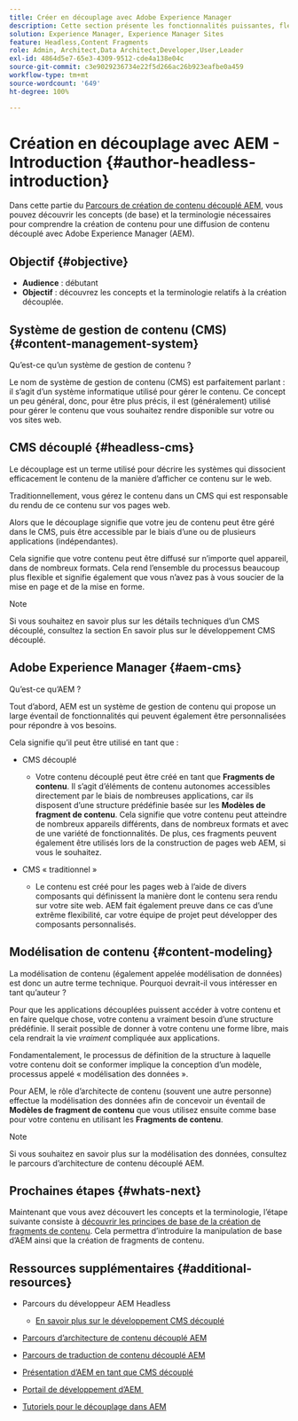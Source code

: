 ```yaml
---
title: Créer en découplage avec Adobe Experience Manager
description: Cette section présente les fonctionnalités puissantes, flexibles et découplées d’Adobe Experience Manager et explique comment créer du contenu pour votre projet.
solution: Experience Manager, Experience Manager Sites
feature: Headless,Content Fragments
role: Admin, Architect,Data Architect,Developer,User,Leader
exl-id: 4864d5e7-65e3-4309-9512-cde4a138e04c
source-git-commit: c3e9029236734e22f5d266ac26b923eafbe0a459
workflow-type: tm+mt
source-wordcount: '649'
ht-degree: 100%

---
```


# Création en découplage avec AEM - Introduction {#author-headless-introduction}

Dans cette partie du [Parcours de création de contenu découplé AEM](overview.md), vous pouvez découvrir les concepts (de base) et la terminologie nécessaires pour comprendre la création de contenu pour une diffusion de contenu découplé avec Adobe Experience Manager (AEM).

## Objectif {#objective}

* **Audience** : débutant
* **Objectif** : découvrez les concepts et la terminologie relatifs à la création découplée.

## Système de gestion de contenu (CMS) {#content-management-system}

Qu’est-ce qu’un système de gestion de contenu ?

Le nom de système de gestion de contenu (CMS) est parfaitement parlant : il s’agit d’un système informatique utilisé pour gérer le contenu. Ce concept un peu général, donc, pour être plus précis, il est (généralement) utilisé pour gérer le contenu que vous souhaitez rendre disponible sur votre ou vos sites web.

## CMS découplé {#headless-cms}

Le découplage est un terme utilisé pour décrire les systèmes qui dissocient efficacement le contenu de la manière d’afficher ce contenu sur le web.

Traditionnellement, vous gérez le contenu dans un CMS qui est responsable du rendu de ce contenu sur vos pages web.

Alors que le découplage signifie que votre jeu de contenu peut être géré dans le CMS, puis être accessible par le biais d’une ou de plusieurs applications (indépendantes).

Cela signifie que votre contenu peut être diffusé sur n’importe quel appareil, dans de nombreux formats. Cela rend l’ensemble du processus beaucoup plus flexible et signifie également que vous n’avez pas à vous soucier de la mise en page et de la mise en forme.

>[!NOTE]
>
>Si vous souhaitez en savoir plus sur les détails techniques d’un CMS découplé, consultez la section En savoir plus sur le développement CMS découplé.

## Adobe Experience Manager {#aem-cms}

Qu’est-ce qu’AEM ?

Tout d’abord, AEM est un système de gestion de contenu qui propose un large éventail de fonctionnalités qui peuvent également être personnalisées pour répondre à vos besoins.

Cela signifie qu’il peut être utilisé en tant que :

* CMS découplé
   * Votre contenu découplé peut être créé en tant que **Fragments de contenu**.
Il s’agit d’éléments de contenu autonomes accessibles directement par le biais de nombreuses applications, car ils disposent d’une structure prédéfinie basée sur les **Modèles de fragment de contenu**.
Cela signifie que votre contenu peut atteindre de nombreux appareils différents, dans de nombreux formats et avec de une variété de fonctionnalités.
De plus, ces fragments peuvent également être utilisés lors de la construction de pages web AEM, si vous le souhaitez.

* CMS « traditionnel »
   * Le contenu est créé pour les pages web à l’aide de divers composants qui définissent la manière dont le contenu sera rendu sur votre site web. AEM fait également preuve dans ce cas d’une extrême flexibilité, car votre équipe de projet peut développer des composants personnalisés.

## Modélisation de contenu {#content-modeling}

La modélisation de contenu (également appelée modélisation de données) est donc un autre terme technique. Pourquoi devrait-il vous intéresser en tant qu’auteur ?

Pour que les applications découplées puissent accéder à votre contenu et en faire quelque chose, votre contenu a vraiment besoin d’une structure prédéfinie. Il serait possible de donner à votre contenu une forme libre, mais cela rendrait la vie *vraiment* compliquée aux applications.

Fondamentalement, le processus de définition de la structure à laquelle votre contenu doit se conformer implique la conception d’un modèle, processus appelé « modélisation des données ».

Pour AEM, le rôle d’architecte de contenu (souvent une autre personne) effectue la modélisation des données afin de concevoir un éventail de **Modèles de fragment de contenu** que vous utilisez ensuite comme base pour votre contenu en utilisant les **Fragments de contenu**.

>[!NOTE]
>
>Si vous souhaitez en savoir plus sur la modélisation des données, consultez le parcours d’architecture de contenu découplé AEM.

## Prochaines étapes {#whats-next}

Maintenant que vous avez découvert les concepts et la terminologie, l’étape suivante consiste à [découvrir les principes de base de la création de fragments de contenu](basics.md). Cela permettra d’introduire la manipulation de base d’AEM ainsi que la création de fragments de contenu.

## Ressources supplémentaires {#additional-resources}

* Parcours du développeur AEM Headless
   * [En savoir plus sur le développement CMS découplé](/help/journey-headless/developer/learn-about.md)

* [Parcours d’architecture de contenu découplé AEM](/help/journey-headless/architect/overview.md)

* [Parcours de traduction de contenu découplé AEM](/help/journey-headless/translation/overview.md)

* [Présentation d’AEM en tant que CMS découplé](/help/sites-developing/headless/introduction.md)

* [Portail de développement d’AEM ](https://experienceleague.adobe.com/landing/experience-manager/headless/developer.html?lang=fr)

* [Tutoriels pour le découplage dans AEM](https://experienceleague.adobe.com/docs/experience-manager-learn/getting-started-with-aem-headless/overview.html?lang=fr)
